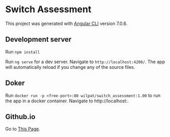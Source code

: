 # Switch Assessment

This project was generated with [Angular CLI](https://github.com/angular/angular-cli) version 7.0.6.

## Development server

Run `npm install`

Run `ng serve` for a dev server. Navigate to `http://localhost:4200/`. The app will automatically reload if you change any of the source files.

## Doker

Run `docker run -p <free-port>:80 wilpat/switch_assessment:1.00` to run the app in a docker container. 
Navigate to http://localhost:<free-port>.

## Github.io

Go to [This Page](https://wilpat.github.io/switch_assessment/).
